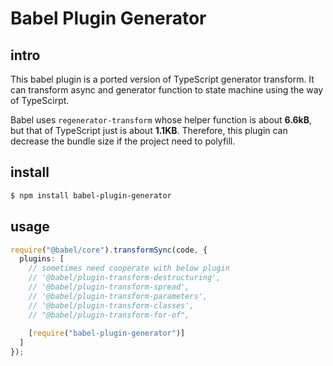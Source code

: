 # Babel Plugin Generator

## intro

This babel plugin is a ported version of TypeScript generator transform. 
It can transform async and generator function to state machine using the way of TypeScirpt.

Babel uses `regenerator-transform` whose helper function is about **6.6kB**, but that of TypeScript just is about **1.1KB**. Therefore, this plugin can decrease the bundle size if the project need to polyfill.

## install

```bash
$ npm install babel-plugin-generator
```

## usage

```ts
require("@babel/core").transformSync(code, {
  plugins: [
    // sometimes need cooperate with below plugin
    // '@babel/plugin-transform-destructuring',
    // '@babel/plugin-transform-spread',
    // '@babel/plugin-transform-parameters',
    // '@babel/plugin-transform-classes',
    // "@babel/plugin-transform-for-of",
    
    [require("babel-plugin-generator")]
  ]
});
```